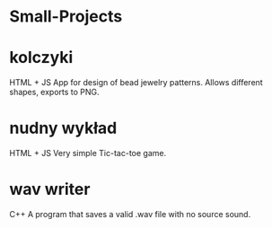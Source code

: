 # Small-Projects

# kolczyki
HTML + JS 
App for design of bead jewelry patterns. Allows different shapes, exports to PNG.

# nudny wykład
HTML + JS 
Very simple Tic-tac-toe game.

# wav writer
C++
A program that saves a valid .wav file with no source sound.
